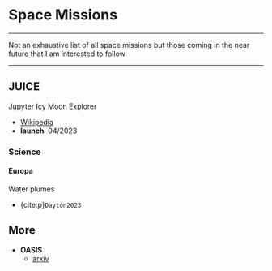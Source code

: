 # Space Missions

***

Not an exhaustive list of all space missions but those coming in the near future that I am interested to follow

***


## JUICE

<p class="emphase"> Jupyter Icy Moon Explorer </p>

- [Wikipedia](https://fr.wikipedia.org/wiki/Jupiter_Icy_Moons_Explorer)
- **launch**: 04/2023

### Science 

#### Europa 

Water plumes 



- {cite:p}`Dayton2023`

## More 

- **OASIS**
    - [arxiv](https://arxiv.org/pdf/2302.05223.pdf)


